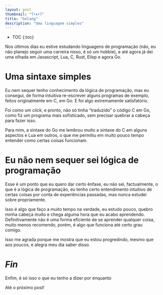 ```yaml
---
layout: post
thumbnail: "ʕ•ᴥ•ʔ"
title: "Golang"
description: "Uma linguagem simples"
---
```

* TOC
{:toc}

Nos últimos dias eu estive estudando linguagens de programação (não, eu não
planejo seguir uma carreira nisso, é só um hobbie), e até agora já dei uma
olhada em Javascript, Lua, C, Rust, Elisp e agora Go.

# Uma sintaxe simples

Eu nem sequer tenho conhecimento da lógica de programação, mas
eu consegui, de forma intuitiva re-escrever alguns programas de exemplo, feitos
originalmente em C, em Go. E foi algo extremamente satisfatório.

Foi como um _click_, e pronto, não só tinha “traduzido” o código C em Go, como fiz
um programa mais sofisticado, sem precisar quebrar a cabeça para fazer
isso.

Para mim, a sintaxe do Go me lembrou muito a sintaxe do C em
alguns aspectos e Lua em outros, o que me permitiu em muito pouco tempo
entender como certas coisas funcionam.

# Eu não nem sequer sei lógica de programação

Esse é um ponto que eu quero dar certo ênfase, eu não sei,
factualmente, o que é a lógica de programação, eu tenho certo entendimento
intuitivo de certas coisas por conta de experiências passadas, mas nunca
estudei sobre propriamente.

Isso é algo que faço a muito tempo na
verdade, eu estudo pouco, quebro minha cabeça muito e chega alguma hora que eu
acabo aprendendo. Definitivamente não é uma forma eficiente de se aprender
qualquer coisa, muito menos recomendo, porém, é algo que funciona até certo
grau comigo.

Isso me agrada porque me mostra que eu estou progredindo,
mesmo que aos poucos, e alegra meu dia saber disso.

# _Fin_

Enfim, é só isso o que eu tenho a dizer por enquanto

Até o próximo post!
